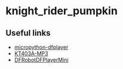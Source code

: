# knight_rider_pumpkin

## Useful links
* [micropython-dfplayer](https://github.com/ShrimpingIt/micropython-dfplayer)
* [KT403A-MP3](https://github.com/jczic/KT403A-MP3)
* [DFRobotDFPlayerMini](https://github.com/DFRobot/DFRobotDFPlayerMini)